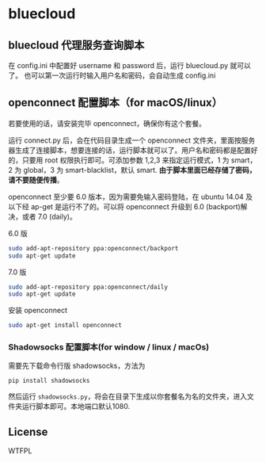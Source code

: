 # bluecloud

## bluecloud 代理服务查询脚本

在 config.ini 中配置好 username 和 password 后，运行 bluecloud.py 就可以了。
也可以第一次运行时输入用户名和密码，会自动生成 config.ini

## openconnect 配置脚本（for macOS/linux）

若要使用的话，请安装完毕 openconnect，确保你有这个套餐。

运行 connect.py 后，会在代码目录生成一个 openconnect 文件夹，里面按服务器生成了连接脚本，想要连接的话，运行脚本就可以了。用户名和密码都是配置好的，只要用 root 权限执行即可。可添加参数 1,2,3 来指定运行模式，1 为 smart，2 为 global，3 为 smart-blacklist，默认 smart. **由于脚本里面已经存储了密码，请不要随便传播**。

openconnect 至少要 6.0 版本，因为需要免输入密码登陆，在 ubuntu 14.04 及以下经 ap-get 是运行不了的。可以将 openconnect 升级到 6.0 (backport)解决，或者 7.0 (daily)。

6.0 版
```bash
sudo add-apt-repository ppa:openconnect/backport
sudo apt-get update
```

7.0 版
```bash
sudo add-apt-repository ppa:openconnect/daily
sudo apt-get update
```

安装 openconnect
```bash
sudo apt-get install openconnect
```

### Shadowsocks 配置脚本(for window / linux / macOs)

需要先下载命令行版 shadowsocks，方法为

```pip install shadowsocks```

然后运行 `shadowsocks.py`，将会在目录下生成以你套餐名为名的文件夹，进入文件夹运行脚本即可。本地端口默认1080.

## License
WTFPL
